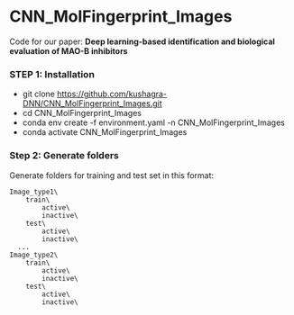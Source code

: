 # CNN_MolFingerprint_Images

Code for our paper: **Deep learning-based identification and biological evaluation of MAO-B inhibitors**

### STEP 1: Installation
- git clone https://github.com/kushagra-DNN/CNN_MolFingerprint_Images.git <br>
- cd CNN_MolFingerprint_Images <br>
- conda env create -f environment.yaml -n CNN_MolFingerprint_Images <br>
- conda activate CNN_MolFingerprint_Images <br>

### Step 2: Generate folders
Generate folders for training and test set in this format:
```
Image_type1\
    train\ 
        active\
        inactive\
    test\ 
        active\
        inactive\
  ...
Image_type2\
    train\ 
        active\
        inactive\
    test\ 
        active\
        inactive\
```
